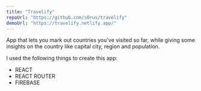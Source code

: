 ```yaml
---
title: "Travelify"
repoUrl: "https://github.com/s0rus/travelify"
demoUrl: "https://travelify.netlify.app/"
---
```


App that lets you mark out countries you've visited so far, while giving some insights on the country like capital city, region and population.

I used the following things to create this app:

- REACT
- REACT ROUTER
- FIREBASE
